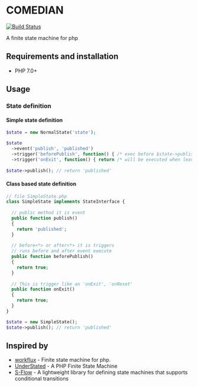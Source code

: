 # COMEDIAN 

[![Build Status](https://travis-ci.org/alvlapo/comedian.svg?branch=master)](https://travis-ci.org/alvlapo/comedian)

A finite state machine for php

## Requirements and installation

- PHP 7.0+

## Usage

### State definition

#### Simple state definition
```php
$state = new NormalState('state');

$state
  ->event('publish', 'published')
  ->trigger('beforePublish', function() { /* exec before $state->publish() run */ })
  ->trigger('onExit', function() { return /* will be executed when leaving this state */; });
  
$state->publish(); // return 'published'
```

#### Class based state definition

```php
// file SimpleState.php
class SimpleState implements StateInterface {
  
  // public method it is event
  public function publish()
  {
    return 'published';
  }
  
  // before<*> or after<*> it is triggers
  // runs before and after event execute
  public function beforePublish()
  {
    return true;
  }
  
  // This is trigger like an 'onExit', 'onReset'
  public function onExit()
  {
    return true;
  }
}

$state = new SimpleState();
$state->publish(); // return 'published'
```

## Inspired by

* [workflux](https://github.com/shrink0r/workflux) - Finite state machine for php.
* [UnderStated](https://github.com/Daveawb/UnderStated) - A PHP Finite State Machine
* [S-Flow](https://github.com/pwm/s-flow) - A lightweight library for defining state machines that supports conditional transitions 